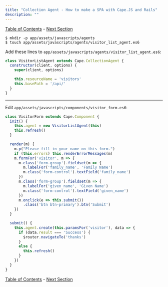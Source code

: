 ```yaml
---
title: "Collection Agent - How to make a SPA with Cape.JS and Rails"
description: ""
---
```


[Table of Contents](../) - [Next Section](../08_error_messages)

```text
$ mkdir -p app/assets/javascripts/agents
$ touch app/assets/javascripts/agents/visitor_list_agent.es6
```

Add these lines to `app/assets/javascripts/agents/visitor_list_agent.es6`:

```javascript
class VisitorListAgent extends Cape.CollectionAgent {
  constructor(client, options) {
    super(client, options)

    this.resourceName = 'visitors'
    this.basePath = '/api/'
  }
}
```

----

Edit `app/assets/javascripts/components/visitor_form.es6`:

```javascript
class VisitorForm extends Cape.Component {
  init() {
    this.agent = new VisitorListAgent(this)
    this.refresh()
  }

  render(m) {
    m.p("Please fill in your name on this form.")
    if (this.errors) this.renderErrorMessages(m)
    m.formFor('visitor', m => {
      m.class('form-group').fieldset(m => {
        m.labelFor('family_name', 'Family Name')
        m.class('form-control').textField('family_name')
      })
      m.class('form-group').fieldset(m => {
        m.labelFor('given_name', 'Given Name')
        m.class('form-control').textField('given_name')
      })
      m.onclick(e => this.submit())
        .class('btn btn-primary').btn('Submit')
    })
  }

  submit() {
    this.agent.create(this.paramsFor('visitor'), data => {
      if (data.result === 'Success') {
        $router.navigateTo('thanks')
      }
      else {
        this.refresh()
      }
    })
  }
}
```

[Table of Contents](../) - [Next Section](../08_error_messages)
